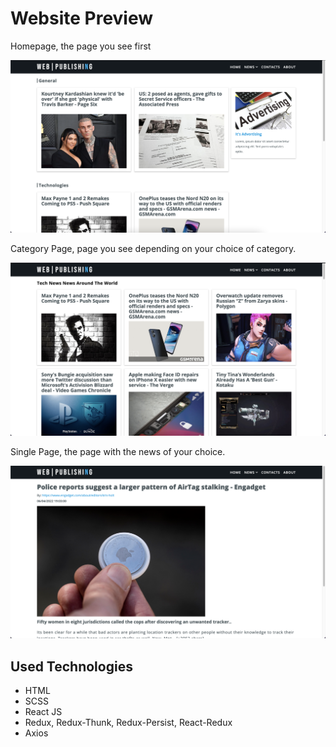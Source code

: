 # Website Preview

Homepage, the page you see first

![Website Preview](screenshots/homepage.png 'Homepage, the page you see first')

Category Page, page you see depending on your choice of category.

![Website Preview](screenshots/technewscategory.png 'Category Page, page you see depending on your choice of category.')

Single Page, the page with the news of your choice.

![Website Preview](screenshots/single-page.png 'Single Page, the page with the news of your choice.')

## Used Technologies

- HTML
- SCSS
- React JS
- Redux, Redux-Thunk, Redux-Persist, React-Redux
- Axios
